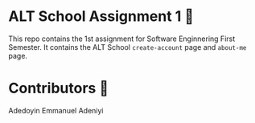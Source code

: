 # ALT School Assignment 1 🚀

This repo contains the 1st assignment for Software Enginnering First Semester. It contains the ALT School `create-account` page and `about-me` page.

# Contributors 🧔

Adedoyin Emmanuel Adeniyi
